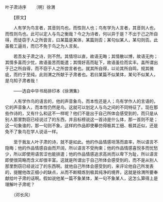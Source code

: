 叶子肃诗序
　　〔明〕徐渭

　　【原文】

　　人有学为鸟言者，其音则鸟也，而性则人也；鸟有学为人言者，其音则人也，而性则鸟也。此可以定人与鸟之衡哉？今之为诗者，何以异于是？不出于己之所自得，而徒窃于人之所尝言，曰某篇是某体，某篇则否；某句似某人，某句则否。此虽极工逼肖，而已不免于鸟之为人言矣。

　　若吾友子肃之诗，则不然。其情坦以直，故语无晦；其情散以博，故语无拘；其情多喜而少忧，故语虽苦而能遣；其情好高而耻下，故语虽俭而实丰。盖所谓出于己之所自得，而不窃于人之所尝言者也。就其所自得，以论其所自鸣，规其微疵，而约于至纯，此则渭之所献于子肃者也。若曰某篇不似某体，某句不似某人，是乌知子肃者哉！

　　——选自中华书局排印本《徐渭集》　

　　人有学作鸟的语言的，他的声音象鸟，而本性还是人；鸟有学作人的言语的，它的声音象人，而本性仍然是鸟。这就可以划定人与鸟之间的不同特征了。现在那些作诗的，又有什么和这不一样呢？他们不是出于自己所体会感受到的，而只是从别人那里剽窃已经说过了的东西，并且标榜说这一首诗是什么体，那一首则不是；这一句象谁的，那一句则不象。这样的作品即使摹仿得极其工细、极其近似，还是免不了象鸟在学人说话一样。

　　至于我友人叶子肃的诗，就不是如此。他的作品情感坦荡而直率，所以语言不隐晦；他的作品情感自由而开阔，所以语言不受拘束；他的作品情感喜悦多而忧愁少，所以即使用语苦涩也能排遣；他的作品情感追求高尚而以卑下为耻，所以语言即使很简略而含义却很丰富。这就是所谓出于自己所体会感受到的，而不是从别人那里剽窃已经说过了的东西啊。就他自己所体会感受到的，来评论他自己所发表的，提醒他改正细小的缺点，从而不断精炼到极其纯净的境界，这就是徐渭所要奉献给叶子肃的话啊。假如说他某一篇不象某体，某一句不象某人，这怎么算得上是理解叶子肃呢？

　　（邓长风） 


